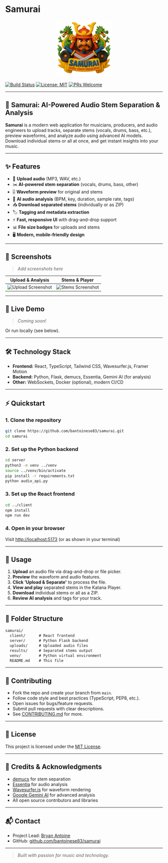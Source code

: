 # Samurai

<!-- Project Logo -->
<p align="center">
  <img src="client/src/assets/logo/samurai-logo-v1-removebg.png" alt="Samurai Logo" width="180" />
</p>

[![Build Status](https://img.shields.io/badge/build-passing-brightgreen)](https://github.com/your-org/samurai/actions)
[![License: MIT](https://img.shields.io/badge/License-MIT-yellow.svg)](LICENSE)
[![PRs Welcome](https://img.shields.io/badge/PRs-welcome-blue.svg)](CONTRIBUTING.md)

---

## 🎵 Samurai: AI-Powered Audio Stem Separation & Analysis

**Samurai** is a modern web application for musicians, producers, and audio engineers to upload tracks, separate stems (vocals, drums, bass, etc.), preview waveforms, and analyze audio using advanced AI models. Download individual stems or all at once, and get instant insights into your music.

---

## ✨ Features

- 🎤 **Upload audio** (MP3, WAV, etc.)
- ✂️ **AI-powered stem separation** (vocals, drums, bass, other)
- 🎚️ **Waveform preview** for original and stems
- 🤖 **AI audio analysis** (BPM, key, duration, sample rate, tags)
- 📥 **Download separated stems** (individually or as ZIP)
- 🏷️ **Tagging and metadata extraction**
- ⚡ **Fast, responsive UI** with drag-and-drop support
- 📊 **File size badges** for uploads and stems
- 🖥️ **Modern, mobile-friendly design**

---

## 📸 Screenshots

> _Add screenshots here_

| Upload & Analysis | Stems & Player |
|------------------|---------------|
| ![Upload Screenshot](docs/screenshots/upload.png) | ![Stems Screenshot](docs/screenshots/stems.png) |

---

## 🚀 Live Demo

> _Coming soon!_

Or run locally (see below).

---

## 🛠️ Technology Stack

- **Frontend:** React, TypeScript, Tailwind CSS, Wavesurfer.js, Framer Motion
- **Backend:** Python, Flask, demucs, Essentia, Gemini AI (for analysis)
- **Other:** WebSockets, Docker (optional), modern CI/CD

---

## ⚡ Quickstart

### 1. Clone the repository
```bash
git clone https://github.com/bantoinese83/samurai.git
cd samurai
```

### 2. Set up the Python backend
```bash
cd server
python3 -m venv ../venv
source ../venv/bin/activate
pip install -r requirements.txt
python audio_api.py
```

### 3. Set up the React frontend
```bash
cd ../client
npm install
npm run dev
```

### 4. Open in your browser
Visit [http://localhost:5173](http://localhost:5173) (or as shown in your terminal)

---

## 📖 Usage

1. **Upload** an audio file via drag-and-drop or file picker.
2. **Preview** the waveform and audio features.
3. **Click 'Upload & Separate'** to process the file.
4. **View and play** separated stems in the Katana Player.
5. **Download** individual stems or all as a ZIP.
6. **Review AI analysis** and tags for your track.

---

## 📁 Folder Structure

```
samurai/
  client/      # React frontend
  server/      # Python Flask backend
  uploads/     # Uploaded audio files
  results/     # Separated stems output
  venv/        # Python virtual environment
  README.md    # This file
```

---

## 🤝 Contributing

- Fork the repo and create your branch from `main`.
- Follow code style and best practices (TypeScript, PEP8, etc.).
- Open issues for bugs/feature requests.
- Submit pull requests with clear descriptions.
- See [CONTRIBUTING.md](CONTRIBUTING.md) for more.

---

## 📝 License

This project is licensed under the [MIT License](LICENSE).

---

## 🙏 Credits & Acknowledgments

- [demucs](https://github.com/facebookresearch/demucs) for stem separation
- [Essentia](https://essentia.upf.edu/) for audio analysis
- [Wavesurfer.js](https://wavesurfer-js.org/) for waveform rendering
- [Google Gemini AI](https://ai.google.dev/) for advanced analysis
- All open source contributors and libraries

---

## 📬 Contact

- Project Lead: [Bryan Antoine](mailto:b.antoine.se@gmail.com)
- GitHub: [github.com/bantoinese83/samurai](https://github.com/bantoinese83/samurai)

---

> _Built with passion for music and technology._ 